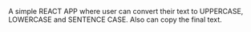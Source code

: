 A simple REACT APP where user can convert their text to UPPERCASE, LOWERCASE and SENTENCE CASE. Also can copy the final text.
